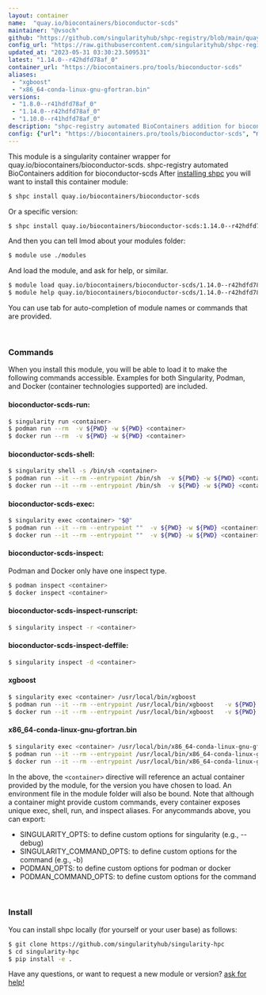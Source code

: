 ```yaml
---
layout: container
name:  "quay.io/biocontainers/bioconductor-scds"
maintainer: "@vsoch"
github: "https://github.com/singularityhub/shpc-registry/blob/main/quay.io/biocontainers/bioconductor-scds/container.yaml"
config_url: "https://raw.githubusercontent.com/singularityhub/shpc-registry/main/quay.io/biocontainers/bioconductor-scds/container.yaml"
updated_at: "2023-05-31 03:30:23.509531"
latest: "1.14.0--r42hdfd78af_0"
container_url: "https://biocontainers.pro/tools/bioconductor-scds"
aliases:
 - "xgboost"
 - "x86_64-conda-linux-gnu-gfortran.bin"
versions:
 - "1.8.0--r41hdfd78af_0"
 - "1.14.0--r42hdfd78af_0"
 - "1.10.0--r41hdfd78af_0"
description: "shpc-registry automated BioContainers addition for bioconductor-scds"
config: {"url": "https://biocontainers.pro/tools/bioconductor-scds", "maintainer": "@vsoch", "description": "shpc-registry automated BioContainers addition for bioconductor-scds", "latest": {"1.14.0--r42hdfd78af_0": "sha256:fd42af159e4785d77878908a2bd7fd57eecca4000bd272ba3e6a2742d49758e3"}, "tags": {"1.8.0--r41hdfd78af_0": "sha256:585d0673c91046bebe748ff2084e2e880778adc8f3e0c32b769fdf75df9b86d1", "1.14.0--r42hdfd78af_0": "sha256:fd42af159e4785d77878908a2bd7fd57eecca4000bd272ba3e6a2742d49758e3", "1.10.0--r41hdfd78af_0": "sha256:5f9a505df7ddcbf47b7b4d90e2cf97ff12957b79ba3fd113fb3481f68e39d985"}, "docker": "quay.io/biocontainers/bioconductor-scds", "aliases": {"xgboost": "/usr/local/bin/xgboost", "x86_64-conda-linux-gnu-gfortran.bin": "/usr/local/bin/x86_64-conda-linux-gnu-gfortran.bin"}}
---
```


This module is a singularity container wrapper for quay.io/biocontainers/bioconductor-scds.
shpc-registry automated BioContainers addition for bioconductor-scds
After [installing shpc](#install) you will want to install this container module:


```bash
$ shpc install quay.io/biocontainers/bioconductor-scds
```

Or a specific version:

```bash
$ shpc install quay.io/biocontainers/bioconductor-scds:1.14.0--r42hdfd78af_0
```

And then you can tell lmod about your modules folder:

```bash
$ module use ./modules
```

And load the module, and ask for help, or similar.

```bash
$ module load quay.io/biocontainers/bioconductor-scds/1.14.0--r42hdfd78af_0
$ module help quay.io/biocontainers/bioconductor-scds/1.14.0--r42hdfd78af_0
```

You can use tab for auto-completion of module names or commands that are provided.

<br>

### Commands

When you install this module, you will be able to load it to make the following commands accessible.
Examples for both Singularity, Podman, and Docker (container technologies supported) are included.

#### bioconductor-scds-run:

```bash
$ singularity run <container>
$ podman run --rm  -v ${PWD} -w ${PWD} <container>
$ docker run --rm  -v ${PWD} -w ${PWD} <container>
```

#### bioconductor-scds-shell:

```bash
$ singularity shell -s /bin/sh <container>
$ podman run --it --rm --entrypoint /bin/sh  -v ${PWD} -w ${PWD} <container>
$ docker run --it --rm --entrypoint /bin/sh  -v ${PWD} -w ${PWD} <container>
```

#### bioconductor-scds-exec:

```bash
$ singularity exec <container> "$@"
$ podman run --it --rm --entrypoint ""  -v ${PWD} -w ${PWD} <container> "$@"
$ docker run --it --rm --entrypoint ""  -v ${PWD} -w ${PWD} <container> "$@"
```

#### bioconductor-scds-inspect:

Podman and Docker only have one inspect type.

```bash
$ podman inspect <container>
$ docker inspect <container>
```

#### bioconductor-scds-inspect-runscript:

```bash
$ singularity inspect -r <container>
```

#### bioconductor-scds-inspect-deffile:

```bash
$ singularity inspect -d <container>
```


#### xgboost

```bash
$ singularity exec <container> /usr/local/bin/xgboost
$ podman run --it --rm --entrypoint /usr/local/bin/xgboost   -v ${PWD} -w ${PWD} <container> -c " $@"
$ docker run --it --rm --entrypoint /usr/local/bin/xgboost   -v ${PWD} -w ${PWD} <container> -c " $@"
```


#### x86_64-conda-linux-gnu-gfortran.bin

```bash
$ singularity exec <container> /usr/local/bin/x86_64-conda-linux-gnu-gfortran.bin
$ podman run --it --rm --entrypoint /usr/local/bin/x86_64-conda-linux-gnu-gfortran.bin   -v ${PWD} -w ${PWD} <container> -c " $@"
$ docker run --it --rm --entrypoint /usr/local/bin/x86_64-conda-linux-gnu-gfortran.bin   -v ${PWD} -w ${PWD} <container> -c " $@"
```



In the above, the `<container>` directive will reference an actual container provided
by the module, for the version you have chosen to load. An environment file in the
module folder will also be bound. Note that although a container
might provide custom commands, every container exposes unique exec, shell, run, and
inspect aliases. For anycommands above, you can export:

 - SINGULARITY_OPTS: to define custom options for singularity (e.g., --debug)
 - SINGULARITY_COMMAND_OPTS: to define custom options for the command (e.g., -b)
 - PODMAN_OPTS: to define custom options for podman or docker
 - PODMAN_COMMAND_OPTS: to define custom options for the command

<br>

### Install

You can install shpc locally (for yourself or your user base) as follows:

```bash
$ git clone https://github.com/singularityhub/singularity-hpc
$ cd singularity-hpc
$ pip install -e .
```

Have any questions, or want to request a new module or version? [ask for help!](https://github.com/singularityhub/singularity-hpc/issues)
